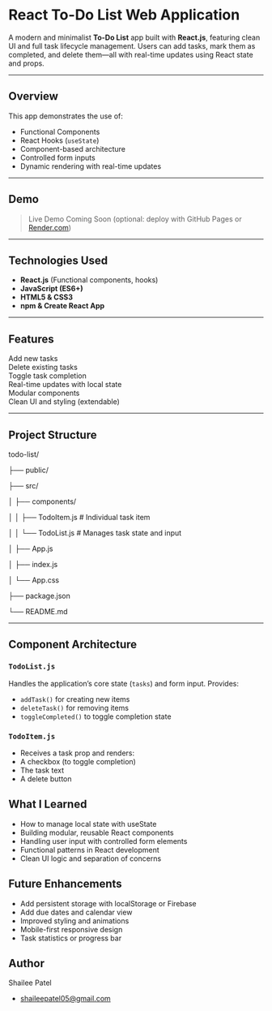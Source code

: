 # React To-Do List Web Application

A modern and minimalist **To-Do List** app built with **React.js**, featuring clean UI and full task lifecycle management. Users can add tasks, mark them as completed, and delete them—all with real-time updates using React state and props.

---

## Overview

This app demonstrates the use of:

- Functional Components
- React Hooks (`useState`)
- Component-based architecture
- Controlled form inputs
- Dynamic rendering with real-time updates

---

## Demo

> Live Demo Coming Soon (optional: deploy with GitHub Pages or [Render.com](https://render.com))

---

## Technologies Used

- **React.js** (Functional components, hooks)
- **JavaScript (ES6+)**
- **HTML5 & CSS3**
- **npm & Create React App**

---

## Features

Add new tasks  
Delete existing tasks  
Toggle task completion  
Real-time updates with local state  
Modular components  
Clean UI and styling (extendable)

---

## Project Structure

todo-list/

├── public/

├── src/

│ ├── components/

│ │ ├── TodoItem.js # Individual task item

│ │ └── TodoList.js # Manages task state and input

│ ├── App.js

│ ├── index.js

│ └── App.css

├── package.json

└── README.md


---

## Component Architecture

### `TodoList.js`

Handles the application’s core state (`tasks`) and form input. Provides:

- `addTask()` for creating new items
- `deleteTask()` for removing items
- `toggleCompleted()` to toggle completion state


### `TodoItem.js`

- Receives a task prop and renders:
- A checkbox (to toggle completion)
- The task text
- A delete button

##  What I Learned
- How to manage local state with useState
- Building modular, reusable React components
- Handling user input with controlled form elements
- Functional patterns in React development
- Clean UI logic and separation of concerns

## Future Enhancements
- Add persistent storage with localStorage or Firebase
- Add due dates and calendar view
- Improved styling and animations
- Mobile-first responsive design
- Task statistics or progress bar

## Author
Shailee Patel
- shaileepatel05@gmail.com
